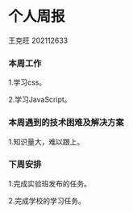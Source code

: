 # 个人周报

王克旺 202112633

### 本周工作

 1.学习css。

 2.学习JavaScript。

### 本周遇到的技术困难及解决方案

 1.知识量大，难以跟上。

### 下周安排

 1.完成实验班发布的任务。

 2.完成学校的学习任务。